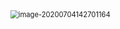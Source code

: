 <img src="https://gitee.com/cpu_code/picture_bed/raw/master//20200704142701.png" alt="image-20200704142701164" style="zoom:80%;" />